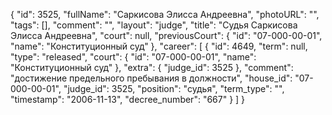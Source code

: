 {
    "id": 3525,
    "fullName": "Саркисова Элисса Андреевна",
    "photoURL": "",
    "tags": [],
    "comment": "",
    "layout": "judge",
    "title": "Судья Саркисова Элисса Андреевна",
    "court": null,
    "previousCourt": {
        "id": "07-000-00-01",
        "name": "Конституционный суд"
    },
    "career": [
        {
            "id": 4649,
            "term": null,
            "type": "released",
            "court": {
                "id": "07-000-00-01",
                "name": "Конституционный суд"
            },
            "extra": {
                "judge_id": 3525
            },
            "comment": "достижение предельного пребывания в должности",
            "house_id": "07-000-00-01",
            "judge_id": 3525,
            "position": "судья",
            "term_type": "",
            "timestamp": "2006-11-13",
            "decree_number": "667"
        }
    ]
}